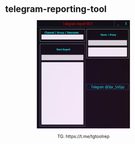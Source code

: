 # telegram-reporting-tool
<p align="center"><img src="logo.png" width="300px" height="350px" alt="insta logo"></p>
<div align="center">
TG:  https://t.me/tgtoolrep
